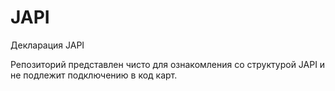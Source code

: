 # JAPI
Декларация JAPI

Репозиторий представлен чисто для ознакомления со структурой JAPI и не подлежит подключению в код карт.